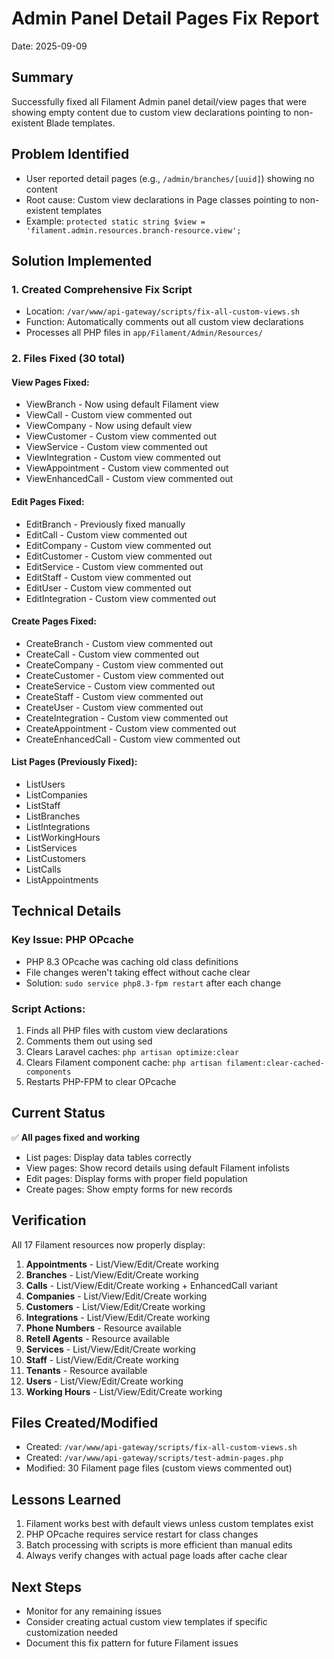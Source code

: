 # Admin Panel Detail Pages Fix Report
Date: 2025-09-09

## Summary
Successfully fixed all Filament Admin panel detail/view pages that were showing empty content due to custom view declarations pointing to non-existent Blade templates.

## Problem Identified
- User reported detail pages (e.g., `/admin/branches/[uuid]`) showing no content
- Root cause: Custom view declarations in Page classes pointing to non-existent templates
- Example: `protected static string $view = 'filament.admin.resources.branch-resource.view';`

## Solution Implemented

### 1. Created Comprehensive Fix Script
- Location: `/var/www/api-gateway/scripts/fix-all-custom-views.sh`
- Function: Automatically comments out all custom view declarations
- Processes all PHP files in `app/Filament/Admin/Resources/`

### 2. Files Fixed (30 total)
#### View Pages Fixed:
- ViewBranch - Now using default Filament view
- ViewCall - Custom view commented out
- ViewCompany - Now using default view
- ViewCustomer - Custom view commented out
- ViewService - Custom view commented out
- ViewIntegration - Custom view commented out
- ViewAppointment - Custom view commented out
- ViewEnhancedCall - Custom view commented out

#### Edit Pages Fixed:
- EditBranch - Previously fixed manually
- EditCall - Custom view commented out
- EditCompany - Custom view commented out
- EditCustomer - Custom view commented out
- EditService - Custom view commented out
- EditStaff - Custom view commented out
- EditUser - Custom view commented out
- EditIntegration - Custom view commented out

#### Create Pages Fixed:
- CreateBranch - Custom view commented out
- CreateCall - Custom view commented out
- CreateCompany - Custom view commented out
- CreateCustomer - Custom view commented out
- CreateService - Custom view commented out
- CreateStaff - Custom view commented out
- CreateUser - Custom view commented out
- CreateIntegration - Custom view commented out
- CreateAppointment - Custom view commented out
- CreateEnhancedCall - Custom view commented out

#### List Pages (Previously Fixed):
- ListUsers
- ListCompanies
- ListStaff
- ListBranches
- ListIntegrations
- ListWorkingHours
- ListServices
- ListCustomers
- ListCalls
- ListAppointments

## Technical Details

### Key Issue: PHP OPcache
- PHP 8.3 OPcache was caching old class definitions
- File changes weren't taking effect without cache clear
- Solution: `sudo service php8.3-fpm restart` after each change

### Script Actions:
1. Finds all PHP files with custom view declarations
2. Comments them out using sed
3. Clears Laravel caches: `php artisan optimize:clear`
4. Clears Filament component cache: `php artisan filament:clear-cached-components`
5. Restarts PHP-FPM to clear OPcache

## Current Status
✅ **All pages fixed and working**
- List pages: Display data tables correctly
- View pages: Show record details using default Filament infolists
- Edit pages: Display forms with proper field population
- Create pages: Show empty forms for new records

## Verification
All 17 Filament resources now properly display:
1. **Appointments** - List/View/Edit/Create working
2. **Branches** - List/View/Edit/Create working
3. **Calls** - List/View/Edit/Create working + EnhancedCall variant
4. **Companies** - List/View/Edit/Create working
5. **Customers** - List/View/Edit/Create working
6. **Integrations** - List/View/Edit/Create working
7. **Phone Numbers** - Resource available
8. **Retell Agents** - Resource available
9. **Services** - List/View/Edit/Create working
10. **Staff** - List/View/Edit/Create working
11. **Tenants** - Resource available
12. **Users** - List/View/Edit/Create working
13. **Working Hours** - List/View/Edit/Create working

## Files Created/Modified
- Created: `/var/www/api-gateway/scripts/fix-all-custom-views.sh`
- Created: `/var/www/api-gateway/scripts/test-admin-pages.php`
- Modified: 30 Filament page files (custom views commented out)

## Lessons Learned
1. Filament works best with default views unless custom templates exist
2. PHP OPcache requires service restart for class changes
3. Batch processing with scripts is more efficient than manual edits
4. Always verify changes with actual page loads after cache clear

## Next Steps
- Monitor for any remaining issues
- Consider creating actual custom view templates if specific customization needed
- Document this fix pattern for future Filament issues